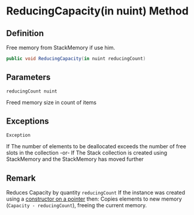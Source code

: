 # ReducingCapacity(in nuint) Method

## Definition
Free memory from StackMemory if use him.

```C#
public void ReducingCapacity(in nuint reducingCount)
```

## Parameters
`reducingCount nuint`

Freed memory size in count of items

## Exceptions

```C#
Exception
```
If The number of elements to be deallocated exceeds the number of free slots in the collection
-or-
If The Stack collection is created using StackMemory and the StackMemory has moved further

## Remark
Reduces Capacity by quantity `reducingCount`
If the instance was created using a [constructor on a pointer](https://github.com/SoftStoneDevelop/StackMemoryCollections/blob/main/Documentation/Stack/Constructor4.md) then: Copies elements to new memory (`Capacity - reducingCount`), freeing the current memory.
